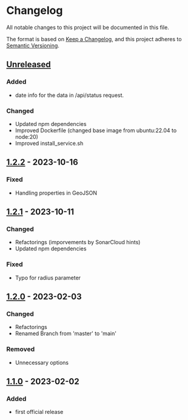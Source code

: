 # Changelog

All notable changes to this project will be documented in this file.

The format is based on [Keep a Changelog](https://keepachangelog.com/en/1.1.0/),
and this project adheres to [Semantic Versioning](https://semver.org/spec/v2.0.0.html).

## [Unreleased]

### Added

- date info for the data in /api/status request.

### Changed

- Updated npm dependencies
- Improved Dockerfile (changed base image from ubuntu:22.04 to node:20)
- Improved install_service.sh

## [1.2.2] - 2023-10-16

### Fixed

- Handling properties in GeoJSON

## [1.2.1] - 2023-10-11

### Changed

- Refactorings (imporvements by SonarCloud hints)
- Updated npm dependencies

### Fixed

- Typo for radius parameter

## [1.2.0] - 2023-02-03

### Changed

- Refactorings
- Renamed Branch from 'master' to 'main'

### Removed

- Unnecessary options

## [1.1.0] - 2023-02-02

### Added

- first official release

[unreleased]: https://github.com/locr-company/isochrone/compare/1.2.2...HEAD
[1.2.2]: https://github.com/locr-company/isochrone/compare/1.2.1...1.2.2
[1.2.1]: https://github.com/locr-company/isochrone/compare/1.2.0...1.2.1
[1.2.0]: https://github.com/locr-company/isochrone/compare/1.1.0...1.2.0
[1.1.0]: https://github.com/locr-company/isochrone/releases/tag/1.1.0